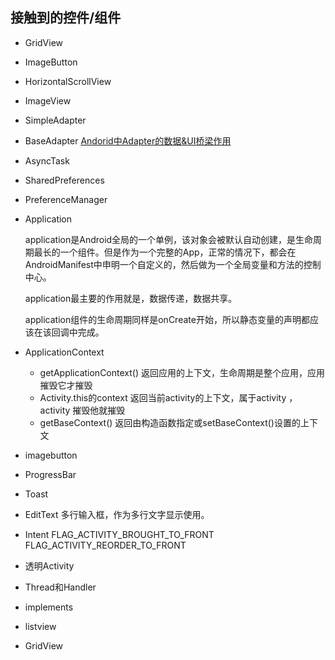 ## 接触到的控件/组件

* GridView
* ImageButton
* HorizontalScrollView
* ImageView
* SimpleAdapter
* BaseAdapter [Andorid中Adapter的数据&UI桥梁作用](http://www.cnblogs.com/mandroid/archive/2011/04/05/2005525.html)
* AsyncTask
* SharedPreferences
* PreferenceManager
* Application

  application是Android全局的一个单例，该对象会被默认自动创建，是生命周期最长的一个组件。但是作为一个完整的App，正常的情况下，都会在AndroidManifest中申明一个自定义的，然后做为一个全局变量和方法的控制中心。

  application最主要的作用就是，数据传递，数据共享。

  application组件的生命周期同样是onCreate开始，所以静态变量的声明都应该在该回调中完成。

* ApplicationContext
  * getApplicationContext() 返回应用的上下文，生命周期是整个应用，应用摧毁它才摧毁
  * Activity.this的context 返回当前activity的上下文，属于activity ，activity 摧毁他就摧毁
  * getBaseContext() 返回由构造函数指定或setBaseContext()设置的上下文

* imagebutton
* ProgressBar
* Toast
* EditText
  多行输入框，作为多行文字显示使用。
* Intent
  FLAG_ACTIVITY_BROUGHT_TO_FRONT
  FLAG_ACTIVITY_REORDER_TO_FRONT
* 透明Activity
* Thread和Handler
* implements
* listview
* GridView
